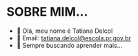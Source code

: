 # SOBRE MIM...

- 👋  Olá, meu nome é Tatiana Delcol
- 👀 Email: tatiana.delcol@escola.pr.gov.br
- 🌱 Sempre buscando aprender mais...


